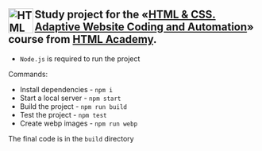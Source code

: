 <img align="left" width="50" height="50" alt="HTML Academy" src="https://up.htmlacademy.ru/static/img/intensive/htmlcss/logo-for-github-2.png"> Study project for the «[HTML & CSS. Adaptive Website Coding and  Automation](https://assets.htmlacademy.ru/certificates/intensive/203/1522579.pdf)» course from [HTML Academy](https://htmlacademy.ru).
-

- `Node.js` is required to run the project

Commands:
- Install dependencies  - `npm i`
- Start a local server - `npm start`
- Build the project - `npm run build`
- Test the project - `npm test`
- Create webp images - `npm run webp`

The final code is in the `build` directory
